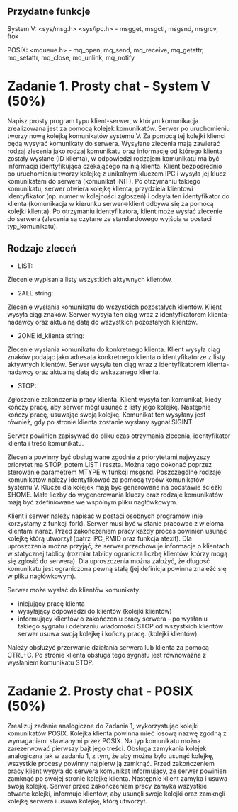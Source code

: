 <h2> Przydatne funkcje </h2>

System V:
<sys/msg.h> <sys/ipc.h> - msgget, msgctl, msgsnd, msgrcv, ftok

POSIX:
<mqueue.h> - mq_open, mq_send, mq_receive, mq_getattr, mq_setattr, mq_close, mq_unlink, mq_notify

<h1> Zadanie 1. Prosty chat - System V (50%) </h1>

Napisz prosty program typu klient-serwer, w którym komunikacja zrealizowana jest za pomocą kolejek komunikatów.
Serwer po uruchomieniu tworzy nową kolejkę komunikatów systemu V. Za pomocą tej kolejki klienci będą wysyłać komunikaty do serwera.
Wysyłane zlecenia mają zawierać rodzaj zlecenia jako rodzaj komunikatu oraz informację od którego klienta zostały wysłane (ID klienta),
w odpowiedzi rodzajem komunikatu ma być informacja identyfikująca czekającego na nią klienta.
Klient bezpośrednio po uruchomieniu tworzy kolejkę z unikalnym kluczem IPC i wysyła jej klucz komunikatem do serwera (komunikat INIT).
Po otrzymaniu takiego komunikatu, serwer otwiera kolejkę klienta, przydziela klientowi identyfikator (np. numer w kolejności zgłoszeń)
i odsyła ten identyfikator do klienta (komunikacja w kierunku serwer->klient odbywa się za  pomocą kolejki klienta). Po otrzymaniu identyfikatora,
klient może wysłać zlecenie do serwera (zlecenia są czytane ze standardowego wyjścia w postaci typ_komunikatu).

<h2> Rodzaje zleceń </h2>

- LIST:

Zlecenie wypisania listy wszystkich aktywnych klientów.
- 2ALL string:

Zlecenie wysłania komunikatu do wszystkich pozostałych klientów. Klient wysyła ciąg znaków.
Serwer wysyła ten ciąg wraz z identyfikatorem klienta-nadawcy oraz aktualną datą do wszystkich pozostałych klientów.
- 2ONE id_klienta string:

Zlecenie wysłania komunikatu do konkretnego klienta. Klient wysyła ciąg znaków podając jako adresata konkretnego klienta o identyfikatorze z listy aktywnych klientów.
Serwer wysyła ten ciąg wraz z identyfikatorem klienta-nadawcy oraz aktualną datą do wskazanego klienta.
- STOP:

Zgłoszenie zakończenia pracy klienta.  Klient wysyła ten komunikat, kiedy kończy pracę, aby serwer mógł usunąć z listy jego kolejkę. Następnie kończy pracę, usuwając swoją kolejkę.
Komunikat ten wysyłany jest również, gdy po stronie klienta zostanie wysłany sygnał SIGINT.

Serwer powinien zapisywać do pliku czas otrzymania zlecenia, identyfikator klienta i treść komunikatu.

Zlecenia powinny być obsługiwane zgodnie z priorytetami,najwyższy priorytet ma STOP, potem LIST i reszta. Można tego dokonać poprzez sterowanie parametrem MTYPE w funkcji msgsnd.
Poszczególne rodzaje komunikatów należy identyfikować za pomocą typów komunikatów systemu V. Klucze dla kolejek mają być generowane na podstawie ścieżki $HOME.
Małe liczby do wygenerowania kluczy oraz rodzaje komunikatów mają być zdefiniowane we wspólnym pliku nagłówkowym.

Klient i serwer należy napisać w postaci osobnych programów (nie korzystamy z funkcji fork). Serwer musi być w stanie pracować z wieloma klientami naraz. Przed zakończeniem pracy
każdy proces powinien usunąć kolejkę którą utworzył (patrz IPC_RMID oraz funkcja atexit). Dla uproszczenia można przyjąć,
że serwer przechowuje informacje o klientach w statycznej tablicy (rozmiar tablicy ogranicza liczbę klientów, którzy mogą się zgłosić do serwera).
Dla uproszczenia można założyć, że długość komunikatu jest ograniczona pewną stałą (jej definicja powinna znaleźć się w pliku nagłówkowym).

Serwer może wysłać do klientów komunikaty:
- inicjujący pracę klienta 
- wysyłający odpowiedzi do klientów (kolejki klientów)
- informujący klientów o zakończeniu pracy serwera - po wysłaniu takiego sygnału i odebraniu wiadomości STOP od wszystkich klientów serwer usuwa swoją kolejkę i kończy pracę. (kolejki klientów)

Należy obsłużyć przerwanie działania serwera lub klienta za pomocą CTRL+C. Po stronie klienta obsługa tego sygnału jest równoważna z wysłaniem komunikatu STOP.

<h1> Zadanie 2. Prosty chat - POSIX (50%) </h1>
Zrealizuj zadanie analogiczne do Zadania 1, wykorzystując kolejki komunikatów POSIX. Kolejka klienta powinna mieć losową nazwę zgodną z wymaganiami stawianymi przez POSIX. Na typ komunikatu można zarezerwować pierwszy bajt jego treści.
Obsługa zamykania kolejek analogiczna jak w zadaniu 1, z tym, że aby można było usunąć kolejkę, wszystkie procesy powinny najpierw ją zamknąć. Przed zakończeniem pracy klient wysyła do serwera komunikat informujący, że serwer powinien
zamknąć po swojej stronie kolejkę klienta. Następnie klient zamyka i usuwa swoją kolejkę. Serwer przed zakończeniem pracy zamyka wszystkie otwarte kolejki, informuje klientów, aby usunęli swoje kolejki oraz zamknęli kolejkę serwera i usuwa kolejkę,
którą utworzył.
